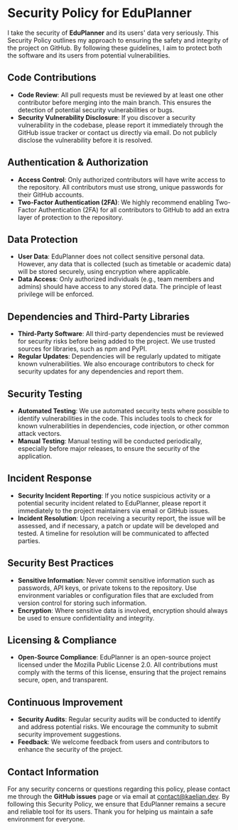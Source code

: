 # Security Policy for EduPlanner

I take the security of **EduPlanner** and its users' data very seriously. This Security Policy outlines my approach to ensuring the safety and integrity of the project on GitHub. By following these guidelines, I aim to protect both the software and its users from potential vulnerabilities.

## Code Contributions

- **Code Review**: All pull requests must be reviewed by at least one other contributor before merging into the main branch. This ensures the detection of potential security vulnerabilities or bugs.
- **Security Vulnerability Disclosure**: If you discover a security vulnerability in the codebase, please report it immediately through the GitHub issue tracker or contact us directly via email. Do not publicly disclose the vulnerability before it is resolved.

## Authentication & Authorization

- **Access Control**: Only authorized contributors will have write access to the repository. All contributors must use strong, unique passwords for their GitHub accounts.
- **Two-Factor Authentication (2FA)**: We highly recommend enabling Two-Factor Authentication (2FA) for all contributors to GitHub to add an extra layer of protection to the repository.

## Data Protection

- **User Data**: EduPlanner does not collect sensitive personal data. However, any data that is collected (such as timetable or academic data) will be stored securely, using encryption where applicable.
- **Data Access**: Only authorized individuals (e.g., team members and admins) should have access to any stored data. The principle of least privilege will be enforced.

## Dependencies and Third-Party Libraries

- **Third-Party Software**: All third-party dependencies must be reviewed for security risks before being added to the project. We use trusted sources for libraries, such as npm and PyPI.
- **Regular Updates**: Dependencies will be regularly updated to mitigate known vulnerabilities. We also encourage contributors to check for security updates for any dependencies and report them.

## Security Testing

- **Automated Testing**: We use automated security tests where possible to identify vulnerabilities in the code. This includes tools to check for known vulnerabilities in dependencies, code injection, or other common attack vectors.
- **Manual Testing**: Manual testing will be conducted periodically, especially before major releases, to ensure the security of the application.

## Incident Response

- **Security Incident Reporting**: If you notice suspicious activity or a potential security incident related to EduPlanner, please report it immediately to the project maintainers via email or GitHub issues.
- **Incident Resolution**: Upon receiving a security report, the issue will be assessed, and if necessary, a patch or update will be developed and tested. A timeline for resolution will be communicated to affected parties.

## Security Best Practices

- **Sensitive Information**: Never commit sensitive information such as passwords, API keys, or private tokens to the repository. Use environment variables or configuration files that are excluded from version control for storing such information.
- **Encryption**: Where sensitive data is involved, encryption should always be used to ensure confidentiality and integrity.

## Licensing & Compliance

- **Open-Source Compliance**: EduPlanner is an open-source project licensed under the Mozilla Public License 2.0. All contributions must comply with the terms of this license, ensuring that the project remains secure, open, and transparent.

## Continuous Improvement

- **Security Audits**: Regular security audits will be conducted to identify and address potential risks. We encourage the community to submit security improvement suggestions.
- **Feedback**: We welcome feedback from users and contributors to enhance the security of the project.

## Contact Information

For any security concerns or questions regarding this policy, please contact me through the **GitHub issues** page or via email at [contact@kaelian.dev](mailto:contact@kaelian.dev).
By following this Security Policy, we ensure that EduPlanner remains a secure and reliable tool for its users. Thank you for helping us maintain a safe environment for everyone.
